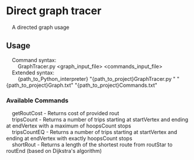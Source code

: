 # Direct graph tracer
&nbsp;&nbsp;&nbsp;&nbsp;A directed graph usage<br>
## Usage
&nbsp;&nbsp;&nbsp;&nbsp;Command syntax:<br>
&nbsp;&nbsp;&nbsp;&nbsp;&nbsp;&nbsp;&nbsp;&nbsp;GraphTracer.py <graph_input_file> <commands_input_file><br>
&nbsp;&nbsp;&nbsp;&nbsp;Extended syntax:<br>
&nbsp;&nbsp;&nbsp;&nbsp;&nbsp;&nbsp;&nbsp;&nbsp;{path_to_Python_interpreter} "{path_to_project}GraphTracer.py " "{path_to_project}Graph.txt" "{path_to_project}Commands.txt"<br>
### Available Commands
&nbsp;&nbsp;&nbsp;&nbsp;getRoutCost  - Returns cost of provided rout<br>
&nbsp;&nbsp;&nbsp;&nbsp;tripsCount   - Returns a number of trips starting at startVertex and ending at endVertex with a maximum of hoopsCount stops<br>
&nbsp;&nbsp;&nbsp;&nbsp;tripsCountEQ - Returns a number of trips starting at startVertex and ending at endVertex with exactly hoopsCount stops<br>
&nbsp;&nbsp;&nbsp;&nbsp;shortRout    - Returns a length of the shortest route from routStar to routEnd (based on Dijkstra's algorithm)<br>
